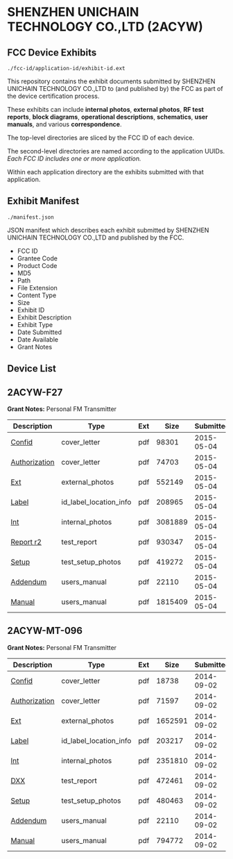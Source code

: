 # SHENZHEN UNICHAIN TECHNOLOGY CO.,LTD (2ACYW)
## FCC Device Exhibits

```
./fcc-id/application-id/exhibit-id.ext
```

This repository contains the exhibit documents submitted by SHENZHEN UNICHAIN TECHNOLOGY CO.,LTD to (and published by) the FCC as part of the device certification process.

These exhibits can include **internal photos**, **external photos**, **RF test reports**, **block diagrams**, **operational descriptions**, **schematics**, **user manuals**, and various **correspondence**.

The top-level directories are sliced by the FCC ID of each device.

The second-level directories are named according to the application UUIDs. *Each FCC ID includes one or more application.*

Within each application directory are the exhibits submitted with that application. 

## Exhibit Manifest

```
./manifest.json
```

JSON manifest which describes each exhibit submitted by SHENZHEN UNICHAIN TECHNOLOGY CO.,LTD and published by the FCC.

- FCC ID
- Grantee Code
- Product Code
- MD5
- Path
- File Extension
- Content Type
- Size
- Exhibit ID
- Exhibit Description
- Exhibit Type
- Date Submitted
- Date Available
- Grant Notes

## Device List
## 2ACYW-F27
**Grant Notes:** Personal FM Transmitter

| Description | Type | Ext | Size | Submitted | Available |
| ----------- | ---- | --- | ---- | --------- | --------- |
| [Confid](2ACYW-F27/c1f515afbf8d17ce6c2bc38cb3514577/2604011.pdf) | cover_letter | pdf | 98301 | 2015-05-04 | 2015-05-04 |
| [Authorization](2ACYW-F27/c1f515afbf8d17ce6c2bc38cb3514577/2604012.pdf) | cover_letter | pdf | 74703 | 2015-05-04 | 2015-05-04 |
| [Ext](2ACYW-F27/c1f515afbf8d17ce6c2bc38cb3514577/2604013.pdf) | external_photos | pdf | 552149 | 2015-05-04 | 2015-05-04 |
| [Label](2ACYW-F27/c1f515afbf8d17ce6c2bc38cb3514577/2604016.pdf) | id_label_location_info | pdf | 208965 | 2015-05-04 | 2015-05-04 |
| [Int](2ACYW-F27/c1f515afbf8d17ce6c2bc38cb3514577/2604015.pdf) | internal_photos | pdf | 3081889 | 2015-05-04 | 2015-05-04 |
| [Report r2](2ACYW-F27/c1f515afbf8d17ce6c2bc38cb3514577/2604014.pdf) | test_report | pdf | 930347 | 2015-05-04 | 2015-05-04 |
| [Setup](2ACYW-F27/c1f515afbf8d17ce6c2bc38cb3514577/2604017.pdf) | test_setup_photos | pdf | 419272 | 2015-05-04 | 2015-05-04 |
| [Addendum](2ACYW-F27/c1f515afbf8d17ce6c2bc38cb3514577/2375484.pdf) | users_manual | pdf | 22110 | 2015-05-04 | 2015-05-04 |
| [Manual](2ACYW-F27/c1f515afbf8d17ce6c2bc38cb3514577/2604019.pdf) | users_manual | pdf | 1815409 | 2015-05-04 | 2015-05-04 |
## 2ACYW-MT-096
**Grant Notes:** Personal FM Transmitter

| Description | Type | Ext | Size | Submitted | Available |
| ----------- | ---- | --- | ---- | --------- | --------- |
| [Confid](2ACYW-MT-096/68107dd70c5ea8ba6bac71e73e22c972/2375472.pdf) | cover_letter | pdf | 18738 | 2014-09-02 | 2014-09-02 |
| [Authorization](2ACYW-MT-096/68107dd70c5ea8ba6bac71e73e22c972/2375473.pdf) | cover_letter | pdf | 71597 | 2014-09-02 | 2014-09-02 |
| [Ext](2ACYW-MT-096/68107dd70c5ea8ba6bac71e73e22c972/2375474.pdf) | external_photos | pdf | 1652591 | 2014-09-02 | 2014-09-02 |
| [Label](2ACYW-MT-096/68107dd70c5ea8ba6bac71e73e22c972/2375477.pdf) | id_label_location_info | pdf | 203217 | 2014-09-02 | 2014-09-02 |
| [Int](2ACYW-MT-096/68107dd70c5ea8ba6bac71e73e22c972/2375476.pdf) | internal_photos | pdf | 2351810 | 2014-09-02 | 2014-09-02 |
| [DXX](2ACYW-MT-096/68107dd70c5ea8ba6bac71e73e22c972/2375475.pdf) | test_report | pdf | 472461 | 2014-09-02 | 2014-09-02 |
| [Setup](2ACYW-MT-096/68107dd70c5ea8ba6bac71e73e22c972/2375483.pdf) | test_setup_photos | pdf | 480463 | 2014-09-02 | 2014-09-02 |
| [Addendum](2ACYW-MT-096/68107dd70c5ea8ba6bac71e73e22c972/2375484.pdf) | users_manual | pdf | 22110 | 2014-09-02 | 2014-09-02 |
| [Manual](2ACYW-MT-096/68107dd70c5ea8ba6bac71e73e22c972/2375485.pdf) | users_manual | pdf | 794772 | 2014-09-02 | 2014-09-02 |
